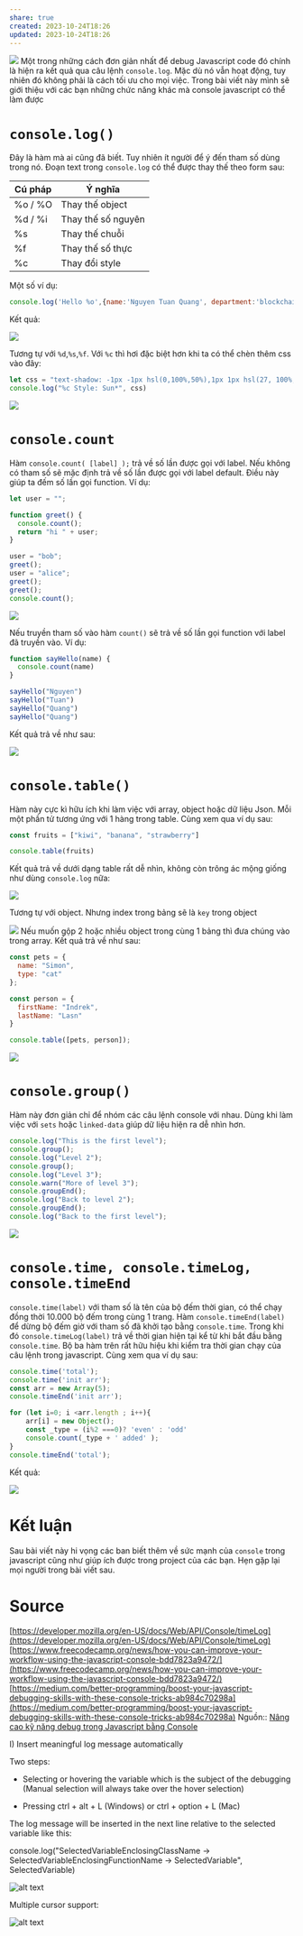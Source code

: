 ```yaml
---
share: true
created: 2023-10-24T18:26
updated: 2023-10-24T18:26
---
```

![](https://youtu.be/L8CDt1J3DAw?si=tTCg8pJhTfUEPvLt) 
Một trong những cách đơn giản nhất để debug Javascript code đó chính là hiện ra kết quả qua câu lệnh `console.log`. Mặc dù nó vẫn hoạt động, tuy nhiên đó không phải là cách tối ưu cho mọi việc. Trong bài viết này mình sẽ giới thiệu với các bạn những chức năng khác mà console javascript có thể làm được

# `console.log()`

Đây là hàm mà ai cũng đã biết. Tuy nhiên ít người để ý đến tham số dùng trong nó. Đoạn text trong `console.log` có thể được thay thế theo form sau:

|Cú pháp|Ý nghĩa|
|---|---|
|%o / %O|Thay thế object|
|%d / %i|Thay thế số nguyên|
|%s|Thay thế chuỗi|
|%f|Thay thế số thực|
|%c|Thay đổi style|

Một số ví dụ:

```js
console.log('Hello %o',{name:'Nguyen Tuan Quang', department:'blockchain'},'!' );
```

Kết quả:

![](https://images.viblo.asia/5f738857-c941-44ad-b54e-fb76f396b5fa.png)

Tương tự với `%d`,`%s`,`%f`. Với `%c` thì hơi đặc biệt hơn khi ta có thể chèn thêm css vào đây:

```js
let css = "text-shadow: -1px -1px hsl(0,100%,50%),1px 1px hsl(27, 100%, 50%),3px 2px hsl(54, 100%, 50%),5px 3px hsl(81, 100%, 50%),7px 4px hsl(135, 100%, 50%),9px 5px hsl(162, 100%, 50%),11px 6px hsl(189, 100%, 50%),13px 7px hsl(243, 100%, 50%),14px 8px hsl(270, 100%, 50%),16px 9px hsl(297, 100%, 50%); font-size: 40px;";
console.log("%c Style: Sun*", css)
```

![](https://images.viblo.asia/64232eba-b07d-4bcf-b602-c73a136a9d44.png)

# `console.count`

Hàm `console.count( [label] );` trả về số lần được gọi với label. Nếu không có tham số sẽ mặc định trả về số lần được gọi với label default. Điều này giúp ta đếm số lần gọi function. Ví dụ:

```js
let user = "";

function greet() {
  console.count();
  return "hi " + user;
}

user = "bob";
greet();
user = "alice";
greet();
greet();
console.count();
```

![](https://images.viblo.asia/cd6677a7-3ff2-441a-8a45-b521d66dff93.png)

Nếu truyền tham số vào hàm `count()` sẽ trả về số lần gọi function với label đã truyền vào. Ví dụ:

```js
function sayHello(name) {
  console.count(name)
}

sayHello("Nguyen")
sayHello("Tuan")
sayHello("Quang")
sayHello("Quang")
```

Kết quả trả về như sau:

![](https://images.viblo.asia/8d808873-8cc6-4d38-a34c-4b3bb414863f.png)

# `console.table()`

Hàm này cực kì hữu ích khi làm việc với array, object hoặc dữ liệu Json. Mỗi một phần tử tương ứng với 1 hàng trong table. Cùng xem qua ví dụ sau:

```js
const fruits = ["kiwi", "banana", "strawberry"]

console.table(fruits)
```

Kết quả trả về dưới dạng table rất dễ nhìn, không còn trông ác mộng giống như dùng `console.log` nữa:

![](https://images.viblo.asia/31a8867a-377d-4b0b-b956-e9199bb19139.png)

Tương tự với object. Nhưng index trong bảng sẽ là `key` trong object

![](https://images.viblo.asia/20ce9bad-9146-480b-9f8b-b05bfe2345b5.png) Nếu muốn gộp 2 hoặc nhiều object trong cùng 1 bảng thì đưa chúng vào trong array. Kết quả trả về như sau:

```js
const pets = {
  name: "Simon",
  type: "cat"
};

const person = {
  firstName: "Indrek",
  lastName: "Lasn"
}

console.table([pets, person]);
```

![](https://images.viblo.asia/a099dac9-25ca-49f2-b801-28b66e406cfe.png)

# `console.group()`

Hàm này đơn giản chỉ để nhóm các câu lệnh console với nhau. Dùng khi làm việc với `sets` hoặc `linked-data` giúp dữ liệu hiện ra dễ nhìn hơn.

```js
console.log("This is the first level");
console.group();
console.log("Level 2");
console.group();
console.log("Level 3");
console.warn("More of level 3");
console.groupEnd();
console.log("Back to level 2");
console.groupEnd();
console.log("Back to the first level");
```

![](https://images.viblo.asia/0d2422d6-5229-4833-931e-ea01bbc9b915.png)

# `console.time, console.timeLog, console.timeEnd`

`console.time(label)` với tham số là tên của bộ đếm thời gian, có thể chạy đồng thời 10.000 bộ đếm trong cùng 1 trang. Hàm `console.timeEnd(label)` để dừng bộ đếm giờ với tham số đã khởi tạo bằng `console.time`. Trong khi đó `console.timeLog(label)` trả về thời gian hiện tại kể từ khi bắt đầu bằng `console.time`. Bộ ba hàm trên rất hữu hiệu khi kiểm tra thời gian chạy của câu lệnh trong javascript. Cùng xem qua ví dụ sau:

```js
console.time('total');
console.time('init arr');
const arr = new Array(5);
console.timeEnd('init arr');

for (let i=0; i <arr.length ; i++){
    arr[i] = new Object();
    const _type = (i%2 ===0)? 'even' : 'odd'
    console.count(_type + ' added' );
}
console.timeEnd('total');
```

Kết quả:

![](https://images.viblo.asia/ed89cb10-7f22-490b-ad5b-929ca2bcb5be.png)

# Kết luận

Sau bài viết này hi vọng các ban biết thêm về sức mạnh của `console` trong javascript cũng như giúp ích được trong project của các bạn. Hẹn gặp lại mọi người trong bài viết sau.

# Source

[https://developer.mozilla.org/en-US/docs/Web/API/Console/timeLog](https://developer.mozilla.org/en-US/docs/Web/API/Console/timeLog) [https://www.freecodecamp.org/news/how-you-can-improve-your-workflow-using-the-javascript-console-bdd7823a9472/](https://www.freecodecamp.org/news/how-you-can-improve-your-workflow-using-the-javascript-console-bdd7823a9472/) [https://medium.com/better-programming/boost-your-javascript-debugging-skills-with-these-console-tricks-ab984c70298a](https://medium.com/better-programming/boost-your-javascript-debugging-skills-with-these-console-tricks-ab984c70298a)
Nguồn:: [Nâng cao kỹ năng debug trong Javascript bằng Console](https://viblo.asia/p/nang-cao-ky-nang-debug-trong-javascript-bang-console-3P0lPEEp5ox)


I) Insert meaningful log message automatically

Two steps:

- Selecting or hovering the variable which is the subject of the debugging (Manual selection will always take over the hover selection)
    
- Pressing ctrl + alt + L (Windows) or ctrl + option + L (Mac)
    

The log message will be inserted in the next line relative to the selected variable like this:

console.log("SelectedVariableEnclosingClassName -> SelectedVariableEnclosingFunctionName -> SelectedVariable", SelectedVariable)

![alt text](https://image.ibb.co/dysw7p/insert_log_message.gif)

Multiple cursor support:

![alt text](https://i.ibb.co/Jk2pmRG/tcl-multiple-selections.gif "Multiple cursor support")
